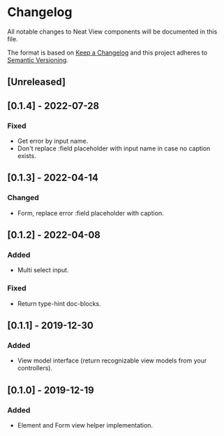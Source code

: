 # Changelog
All notable changes to Neat View components will be documented in this file.

The format is based on [Keep a Changelog](https://keepachangelog.com/en/1.0.0/)
and this project adheres to [Semantic Versioning](https://semver.org/spec/v2.0.0.html).

## [Unreleased]

## [0.1.4] - 2022-07-28
### Fixed
- Get error by input name.
- Don't replace :field placeholder with input name in case no caption exists.

## [0.1.3] - 2022-04-14
### Changed
- Form, replace error :field placeholder with caption.

## [0.1.2] - 2022-04-08
### Added
- Multi select input.

### Fixed
- Return type-hint doc-blocks.

## [0.1.1] - 2019-12-30
### Added
- View model interface (return recognizable view models from your controllers).

## [0.1.0] - 2019-12-19
### Added
- Element and Form view helper implementation.
